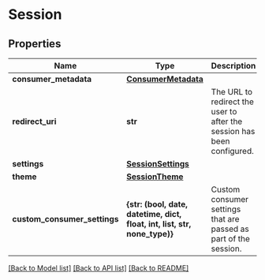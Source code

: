 # Session


## Properties
Name | Type | Description | Notes
------------ | ------------- | ------------- | -------------
**consumer_metadata** | [**ConsumerMetadata**](ConsumerMetadata.md) |  | [optional] 
**redirect_uri** | **str** | The URL to redirect the user to after the session has been configured. | [optional] 
**settings** | [**SessionSettings**](SessionSettings.md) |  | [optional] 
**theme** | [**SessionTheme**](SessionTheme.md) |  | [optional] 
**custom_consumer_settings** | **{str: (bool, date, datetime, dict, float, int, list, str, none_type)}** | Custom consumer settings that are passed as part of the session. | [optional] 

[[Back to Model list]](../../README.md#documentation-for-models) [[Back to API list]](../../README.md#documentation-for-api-endpoints) [[Back to README]](../../README.md)


